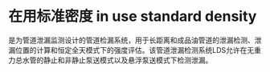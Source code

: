 # 在用标准密度 in use standard density
是为管道泄漏监测设计的管道检漏系统，用于长距离和成品油管道的泄漏检测、泄漏位置的计算和恒定全天模式下的强度评估。该管道泄漏检测系统LDS允许在无重力总水管的静止和非静止泵送模式以及悬浮泵送模式下检测泄漏。


